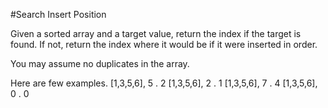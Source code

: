 #Search Insert Position

Given a sorted array and a target value, return the index if the target is found. If not, return the index where it would be if it were inserted in order.

You may assume no duplicates in the array.

Here are few examples.
[1,3,5,6], 5 . 2
[1,3,5,6], 2 . 1
[1,3,5,6], 7 . 4
[1,3,5,6], 0 . 0
